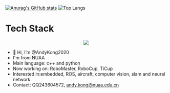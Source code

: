 [![Anurag's GitHub stats](https://github-readme-stats.vercel.app/api?username=AndyKong2020&show_icons=true)](https://github.com/anuraghazra/github-readme-stats)
![Top Langs](https://github-readme-stats.vercel.app/api/top-langs/?username=AndyKong2020&layout=compact)
<!---[![Top Langs](https://github-readme-stats.vercel.app/api/top-langs/?username=AndyKong2020&layout=compact)](https://github.com/anuraghazra/github-readme-stats)
--->

<p align="center">
  <h1>
    Tech Stack
  </h1>
</p>

<p align="center">
  <a href="https://skillicons.dev">
    <img src="https://skillicons.dev/icons?i=cpp,ros,c,cmake,linux,python,raspberrypi,matlab,html,md,github,githubactions,arduino,git,bash,docker,vim,neovim,unity,unreal,blender,ae,pr,ps,vue,nodejs,js,ts&perline=8" />
  </a>
</p>



- 👋 Hi, I’m @AndyKong2020
- I'm from NUAA
- Main language: c++ and python
- Now working on: RoboMaster, RoboCup, TiCup
- Interested in:embedded, ROS, aircraft, computer vision, slam and neural network
- Contact: QQ243604572, andy.kong@nuaa.edu.cn


<!---
AndyKong2020/AndyKong2020 is a ✨ special ✨ repository because its `README.md` (this file) appears on your GitHub profile.
You can click the Preview link to take a look at your changes.
--->
